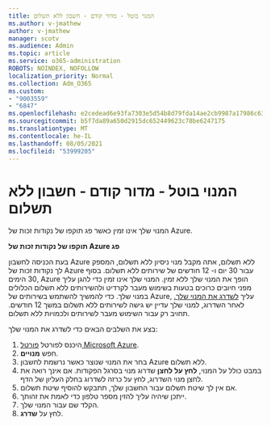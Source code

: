 ```yaml
---
title: המנוי בוטל - מדור קודם - חשבון ללא תשלום
ms.author: v-jmathew
author: v-jmathew
manager: scotv
ms.audience: Admin
ms.topic: article
ms.service: o365-administration
ROBOTS: NOINDEX, NOFOLLOW
localization_priority: Normal
ms.collection: Adm_O365
ms.custom:
- "9003559"
- "6847"
ms.openlocfilehash: e2cedead6e93fa7303e5d54b8d79fda14ae2cb9987a17986c6327ac78189c4e4
ms.sourcegitcommit: b5f7da89a650d2915dc652449623c78be6247175
ms.translationtype: MT
ms.contentlocale: he-IL
ms.lasthandoff: 08/05/2021
ms.locfileid: "53999205"
---
```

# <a name="subscription-cancelled---legacy---free-account"></a>המנוי בוטל - מדור קודם - חשבון ללא תשלום

המנוי שלך אינו זמין כאשר פג תוקפו של נקודות זכות של Azure.

**תוקפו של נקודות זכות של Azure פג**

בעת הכניסה לחשבון Azure ללא תשלום, אתה מקבל מנוי ניסיון ללא תשלום, המספק לך נקודות זכות של Azure עבור 30 יום ו- 12 חודשים של שירותים ללא תשלום. בסוף 30 הימים, Azure הופך את המנוי שלך ללא זמין. המנוי שלך אינו זמין כדי להגן עליך מפני חיובים כרוכים בטעות בשימוש מעבר לקרדיט ולהשירותים ללא תשלום הכלולים במנוי שלך. כדי להמשיך להשתמש בשירותים של Azure, עליך [לשדרג את המנוי שלך.](https://docs.microsoft.com/azure/cost-management-billing/manage/upgrade-azure-subscription) לאחר השדרוג, למנוי שלך עדיין יש גישה לשירותים ללא תשלום במשך 12 חודשים. תחויב רק עבור השימוש מעבר לשירותים ולכמויות ללא תשלום.

בצע את השלבים הבאים כדי לשדרג את המנוי שלך:

1. היכנס לפורטל [פורטל Microsoft Azure](https://portal.azure.com/).
2. חפש **מנויים**.
3. בחר את המנוי שנוצר כאשר נרשמת לחשבון Azure ללא תשלום.
4. במבט כולל על המנוי, **לחץ על לחצן** שדרוג מנוי בסרגל הפקודות. אם אינך רואה את לחצן מנוי השדרוג, לחץ על כרזה לשדרוג בחלק העליון של הדף.
5. אם אין לך שיטת תשלום עבור החשבון שלך, תתבקש להוסיף שיטת תשלום.
6. ייתכן שיהיה עליך להזין מספר טלפון כדי לאמת את זהותך.
7. הקלד שם עבור המנוי שלך.
8. לחץ על  **שדרג**.
